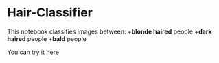 # Hair-Classifier

This notebook classifies images between:
+**blonde haired** people
+**dark haired** people
+**bald** people

You can try it [here](https://areyoubald.onrender.com)
